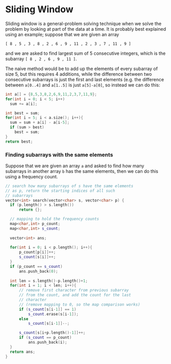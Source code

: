 # Sliding Window

Sliding window is a general-problem solving technique when we solve the problem by looking at part of the data at a time. It is probably best explained using an example; suppose that we are given an array

`[ 8 , 5 , 3 , 8 , 2 , 6 , 9 , 11 , 2 , 3 , 7 , 11 , 9 ]`

and we are asked to find largest sum of 5 consecutive integers, which is the subarray `[ 8 , 2 , 6 , 9 , 11 ]`.

The naive method would be to add up the elements of every subarray of size 5, but this requires 4 additions, while the difference between two consecutive subarrays is just the first and last elements (e.g. the difference between `a[0..4]` and `a[1..5]` is just `a[5]-a[0]`, so instead we can do this:

```cpp
int a[] = {8,5,3,8,2,6,9,11,2,3,7,11,9};
for(int i = 0; i < 5; i++)
  sum += a[i];

int best = sum;
for(int i = 5; i < a.size(); i++){
  sum = sum + a[i] - a[i-5];
  if (sum > best)
    best = sum;
}
return best;
```

### Finding subarrays with the same elements

Suppose that we are given an array `a` and asked to find how many subarrays in another array `b` has the same elements, then we can do this using a frequency count.

```cpp
// search how many subarrays of s have the same elements
// as p, return the starting indices of all such
// subarrays
vector<int> search(vector<char> s, vector<char> p) {
  if (p.length() > s.length())
      return {};

  // mapping to hold the frequency counts
  map<char,int> p_count;
  map<char,int> s_count;
  
  vector<int> ans;
  
  for(int i = 0; i < p.length(); i++){
      p_count[p[i]]++;
      s_count[s[i]]++;
  }
  if (p_count == s_count)
      ans.push_back(0);
  
  int len = s.length()-p.length()+1;
  for(int i = 1; i < len; i++){
      // remove first character from previous subarray
      // from the count, and add the count for the last
      // character
      // (remove mapping to 0, so the map comparison works)
      if (s_count[s[i-1]] == 1)
          s_count.erase(s[i-1]);
      else
          s_count[s[i-1]]--;

      s_count[s[i+p.length()-1]]++;
      if (s_count == p_count)
          ans.push_back(i);
  }
  return ans;
}
```
